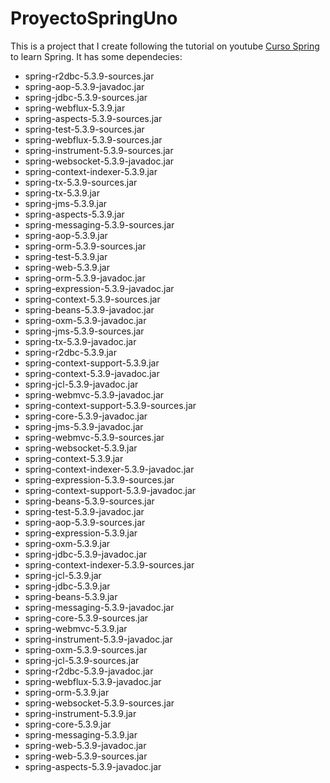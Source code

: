 # ProyectoSpringUno

This is a project that I create following the tutorial on youtube [Curso Spring][def] to learn Spring.
It has some dependecies:

- spring-r2dbc-5.3.9-sources.jar
- spring-aop-5.3.9-javadoc.jar
- spring-jdbc-5.3.9-sources.jar
- spring-webflux-5.3.9.jar
- spring-aspects-5.3.9-sources.jar
- spring-test-5.3.9-sources.jar
- spring-webflux-5.3.9-sources.jar
- spring-instrument-5.3.9-sources.jar
- spring-websocket-5.3.9-javadoc.jar
- spring-context-indexer-5.3.9.jar
- spring-tx-5.3.9-sources.jar
- spring-tx-5.3.9.jar
- spring-jms-5.3.9.jar
- spring-aspects-5.3.9.jar
- spring-messaging-5.3.9-sources.jar
- spring-aop-5.3.9.jar
- spring-orm-5.3.9-sources.jar
- spring-test-5.3.9.jar
- spring-web-5.3.9.jar
- spring-orm-5.3.9-javadoc.jar
- spring-expression-5.3.9-javadoc.jar
- spring-context-5.3.9-sources.jar
- spring-beans-5.3.9-javadoc.jar
- spring-oxm-5.3.9-javadoc.jar
- spring-jms-5.3.9-sources.jar
- spring-tx-5.3.9-javadoc.jar
- spring-r2dbc-5.3.9.jar
- spring-context-support-5.3.9.jar
- spring-context-5.3.9-javadoc.jar
- spring-jcl-5.3.9-javadoc.jar
- spring-webmvc-5.3.9-javadoc.jar
- spring-context-support-5.3.9-sources.jar
- spring-core-5.3.9-javadoc.jar
- spring-jms-5.3.9-javadoc.jar
- spring-webmvc-5.3.9-sources.jar
- spring-websocket-5.3.9.jar
- spring-context-5.3.9.jar
- spring-context-indexer-5.3.9-javadoc.jar
- spring-expression-5.3.9-sources.jar
- spring-context-support-5.3.9-javadoc.jar
- spring-beans-5.3.9-sources.jar
- spring-test-5.3.9-javadoc.jar
- spring-aop-5.3.9-sources.jar
- spring-expression-5.3.9.jar
- spring-oxm-5.3.9.jar
- spring-jdbc-5.3.9-javadoc.jar
- spring-context-indexer-5.3.9-sources.jar
- spring-jcl-5.3.9.jar
- spring-jdbc-5.3.9.jar
- spring-beans-5.3.9.jar
- spring-messaging-5.3.9-javadoc.jar
- spring-core-5.3.9-sources.jar
- spring-webmvc-5.3.9.jar
- spring-instrument-5.3.9-javadoc.jar
- spring-oxm-5.3.9-sources.jar
- spring-jcl-5.3.9-sources.jar
- spring-r2dbc-5.3.9-javadoc.jar
- spring-webflux-5.3.9-javadoc.jar
- spring-orm-5.3.9.jar
- spring-websocket-5.3.9-sources.jar
- spring-instrument-5.3.9.jar
- spring-core-5.3.9.jar
- spring-messaging-5.3.9.jar
- spring-web-5.3.9-javadoc.jar
- spring-web-5.3.9-sources.jar
- spring-aspects-5.3.9-javadoc.jar

[def]: https://www.youtube.com/playlist?list=PLU8oAlHdN5Blq85GIxtKjIXdfHPksV_Hm